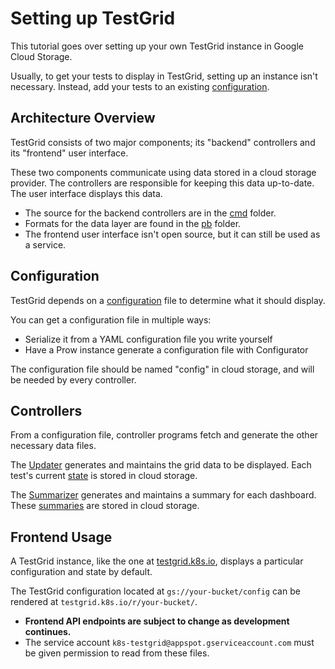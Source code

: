 # Setting up TestGrid

This tutorial goes over setting up your own TestGrid instance in Google Cloud
Storage.

Usually, to get your tests to display in TestGrid, setting up an instance isn't
necessary. Instead, add your tests to an existing [configuration].

## Architecture Overview

TestGrid consists of two major components; its "backend" controllers and its
"frontend" user interface.

These two components communicate using data stored in a cloud storage provider.
The controllers are responsible for keeping this data up-to-date. The user
interface displays this data.

- The source for the backend controllers are in the [cmd](./cmd) folder.
- Formats for the data layer are found in the [pb](./pb) folder.
- The frontend user interface isn't open source, but it can still be used as a service.

## Configuration

TestGrid depends on a [configuration](./pb/config) file to
determine what it should display.

You can get a configuration file in multiple ways:
- Serialize it from a YAML configuration file you write yourself
- Have a Prow instance generate a configuration file with Configurator

The configuration file should be named "config" in cloud storage, and will be
needed by every controller.

## Controllers

From a configuration file, controller programs fetch and generate the other
necessary data files.

The [Updater](./cmd/updater) generates and maintains the grid data to be displayed.
Each test's current [state](./pb/state) is stored in cloud storage.

The [Summarizer](./cmd/summarizer) generates and maintains a summary for each dashboard. These
[summaries](./pb/summary) are stored in cloud storage.

## Frontend Usage

A TestGrid instance, like the one at [testgrid.k8s.io], displays a particular
configuration and state by default.

The TestGrid configuration located at `gs://your-bucket/config` can be rendered at
`testgrid.k8s.io/r/your-bucket/`.

- **Frontend API endpoints are subject to change as development continues.**
- The service account `k8s-testgrid@appspot.gserviceaccount.com` must be given
permission to read from these files.


[testgrid.k8s.io]: (http://testgrid.k8s.io)
[configuration]: (./config.md)

